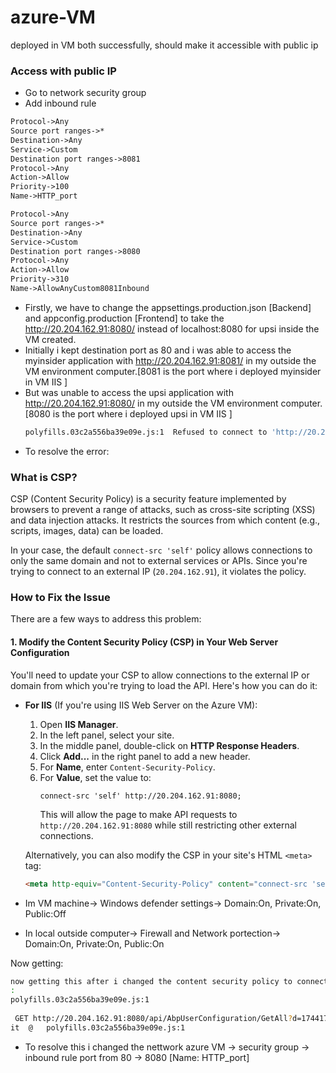 # azure-VM

deployed in VM both successfully, should make it accessible with public ip
### Access with public IP
- Go to network security group
- Add inbound rule
```markdown
Protocol->Any
Source port ranges->*
Destination->Any
Service->Custom
Destination port ranges->8081
Protocol->Any
Action->Allow
Priority->100
Name->HTTP_port
```
```markdown
Protocol->Any
Source port ranges->*
Destination->Any
Service->Custom
Destination port ranges->8080
Protocol->Any
Action->Allow
Priority->310
Name->AllowAnyCustom8081Inbound
```
- Firstly, we have to change the appsettings.production.json [Backend] and appconfig.production [Frontend] to take the http://20.204.162.91:8080/ instead of localhost:8080 for upsi inside the VM created.
- Initially i kept destination port as 80 and i was able to access the myinsider application with http://20.204.162.91:8081/ in my outside the VM environment computer.[8081 is the port where i deployed myinsider in VM IIS ]
- But was unable to access the upsi application with http://20.204.162.91:8080/ in my outside the VM environment computer. [8080 is the port where i deployed upsi in VM IIS ]
  ```bash
  polyfills.03c2a556ba39e09e.js:1  Refused to connect to 'http://20.204.162.91:8080/api/AbpUserConfiguration/GetAll?d=1744178883471' because it violates the following Content Security Policy directive: "connect-src 'self'
  ```
- To resolve the error:


### What is CSP?

CSP (Content Security Policy) is a security feature implemented by browsers to prevent a range of attacks, such as cross-site scripting (XSS) and data injection attacks. It restricts the sources from which content (e.g., scripts, images, data) can be loaded.

In your case, the default `connect-src 'self'` policy allows connections to only the same domain and not to external services or APIs. Since you're trying to connect to an external IP (`20.204.162.91`), it violates the policy.

### How to Fix the Issue

There are a few ways to address this problem:

#### 1. Modify the Content Security Policy (CSP) in Your Web Server Configuration

You'll need to update your CSP to allow connections to the external IP or domain from which you're trying to load the API. Here's how you can do it:

- **For IIS** (If you're using IIS Web Server on the Azure VM):

  1. Open **IIS Manager**.
  2. In the left panel, select your site.
  3. In the middle panel, double-click on **HTTP Response Headers**.
  4. Click **Add...** in the right panel to add a new header.
  5. For **Name**, enter `Content-Security-Policy`.
  6. For **Value**, set the value to:
     ```
     connect-src 'self' http://20.204.162.91:8080;
     ```
     This will allow the page to make API requests to `http://20.204.162.91:8080` while still restricting other external connections.

  Alternatively, you can also modify the CSP in your site's HTML `<meta>` tag:
  ```html
  <meta http-equiv="Content-Security-Policy" content="connect-src 'self' http://20.204.162.91:8080;">
  ```
- Im VM machine-> Windows defender settings-> Domain:On, Private:On, Public:Off
- In local outside computer-> Firewall and Network portection-> Domain:On, Private:On, Public:On
 
Now getting:
```bash
now getting this after i changed the content security policy to connect-src 'self' http://20.204.162.91:8080;
:
polyfills.03c2a556ba39e09e.js:1 
 
 GET http://20.204.162.91:8080/api/AbpUserConfiguration/GetAll?d=1744179723290 net::ERR_CONNECTION_TIMED_OUT
it	@	polyfills.03c2a556ba39e09e.js:1
```

- To resolve this i changed the nettwork azure VM -> security group -> inbound rule port from 80 -> 8080 [Name: HTTP_port]
